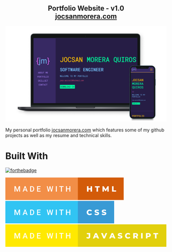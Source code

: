 <h2 align="center">
  Portfolio Website - v1.0<br/>
  <a href="#" target="_blank">jocsanmorera.com</a>
</h2>


![JocsanMorera](/assets/img/readme/Readme.png)

My personal portfolio <a href="https://jocsanmorera.com/" target="_blank">jocsanmorera.com</a> which features some of my github projects as well as my resume and technical skills.


# Built With

[![forthebadge](https://forthebadge.com/images/badges/built-with-love.svg)](https://forthebadge.com)

![madewithhtml](/assets/img/readme/made-with-html.svg)
![madewithcss](/assets/img/readme/made-with-css.svg)
![madewithjavascript](/assets/img/readme/made-with-javascript.svg)
